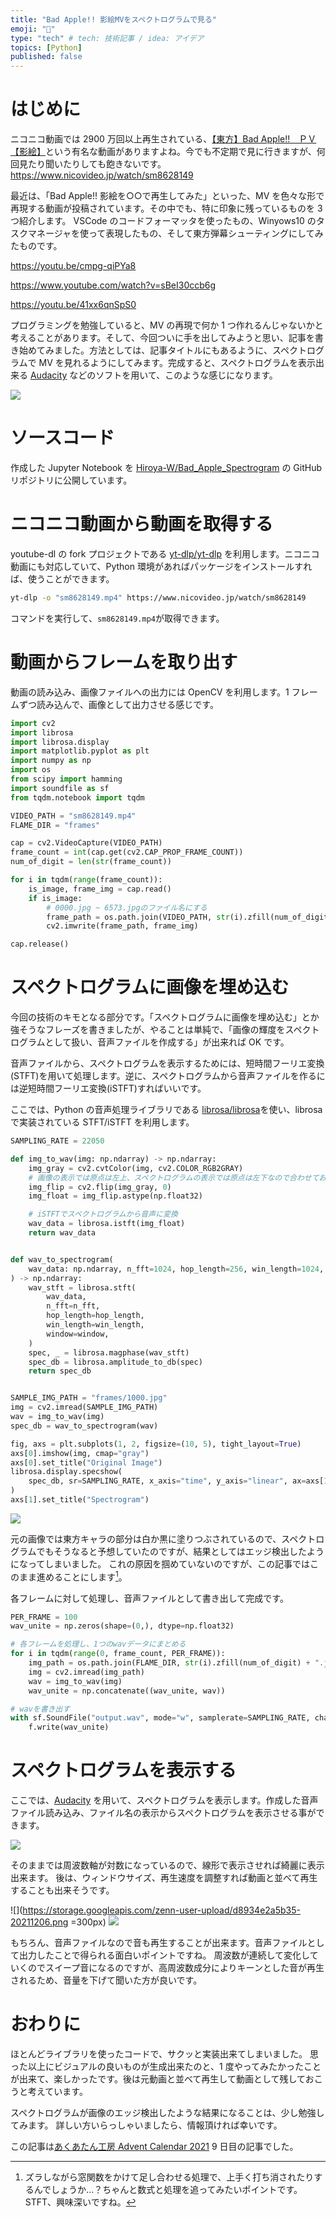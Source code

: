 ```yaml
---
title: "Bad Apple!! 影絵MVをスペクトログラムで見る"
emoji: "🍎"
type: "tech" # tech: 技術記事 / idea: アイデア
topics: [Python]
published: false
---
```


# はじめに

ニコニコ動画では 2900 万回以上再生されている、[【東方】Bad Apple!!　ＰＶ【影絵】](https://www.nicovideo.jp/watch/sm8628149)という有名な動画がありますよね。今でも不定期で見に行きますが、何回見たり聞いたりしても飽きないです。
https://www.nicovideo.jp/watch/sm8628149

最近は、「Bad Apple!! 影絵を○○で再生してみた」といった、MV を色々な形で再現する動画が投稿されています。その中でも、特に印象に残っているものを 3 つ紹介します。
VSCode のコードフォーマッタを使ったもの、Winyows10 のタスクマネージャを使って表現したもの、そして東方弾幕シューティングにしてみたものです。

https://youtu.be/cmpg-qiPYa8

https://www.youtube.com/watch?v=sBeI30ccb6g

https://youtu.be/41xx6qnSpS0

プログラミングを勉強していると、MV の再現で何か 1 つ作れるんじゃないかと考えることがあります。そして、今回ついに手を出してみようと思い、記事を書き始めてみました。方法としては、記事タイトルにもあるように、スペクトログラムで MV を見れるようにしてみます。完成すると、スペクトログラムを表示出来る [Audacity](https://www.audacityteam.org/) などのソフトを用いて、このような感じになります。

![](https://storage.googleapis.com/zenn-user-upload/8fede24c3cdb-20211206.png)

# ソースコード

作成した Jupyter Notebook を [Hiroya-W/Bad_Apple_Spectrogram](https://github.com/Hiroya-W/Bad_Apple_Spectrogram) の GitHub リポジトリに公開しています。

# ニコニコ動画から動画を取得する

youtube-dl の fork プロジェクトである [yt-dlp/yt-dlp](https://github.com/yt-dlp/yt-dlp) を利用します。ニコニコ動画にも対応していて、Python 環境があればパッケージをインストールすれば、使うことができます。

```bash
yt-dlp -o "sm8628149.mp4" https://www.nicovideo.jp/watch/sm8628149
```

コマンドを実行して、`sm8628149.mp4`が取得できます。

# 動画からフレームを取り出す

動画の読み込み、画像ファイルへの出力には OpenCV を利用します。1 フレームずつ読み込んで、画像として出力させる感じです。

```py
import cv2
import librosa
import librosa.display
import matplotlib.pyplot as plt
import numpy as np
import os
from scipy import hamming
import soundfile as sf
from tqdm.notebook import tqdm
```


```py
VIDEO_PATH = "sm8628149.mp4"
FLAME_DIR = "frames"

cap = cv2.VideoCapture(VIDEO_PATH)
frame_count = int(cap.get(cv2.CAP_PROP_FRAME_COUNT))
num_of_digit = len(str(frame_count))

for i in tqdm(range(frame_count)):
    is_image, frame_img = cap.read()
    if is_image:
        # 0000.jpg ~ 6573.jpgのファイル名にする
        frame_path = os.path.join(VIDEO_PATH, str(i).zfill(num_of_digit) + ".jpg")
        cv2.imwrite(frame_path, frame_img)

cap.release()
```


# スペクトログラムに画像を埋め込む

今回の技術のキモとなる部分です。「スペクトログラムに画像を埋め込む」とか強そうなフレーズを書きましたが、やることは単純で、「画像の輝度をスペクトログラムとして扱い、音声ファイルを作成する」が出来れば OK です。

音声ファイルから、スペクトログラムを表示するためには、短時間フーリエ変換(STFT)を用いて処理します。逆に、スペクトログラムから音声ファイルを作るには逆短時間フーリエ変換(iSTFT)すればいいです。

ここでは、Python の音声処理ライブラリである [librosa/librosa](https://github.com/librosa/librosa)を使い、librosa で実装されている STFT/iSTFT を利用します。

```py
SAMPLING_RATE = 22050

def img_to_wav(img: np.ndarray) -> np.ndarray:
    img_gray = cv2.cvtColor(img, cv2.COLOR_RGB2GRAY)
    # 画像の表示では原点は左上、スペクトログラムの表示では原点は左下なので合わせておく
    img_flip = cv2.flip(img_gray, 0)
    img_float = img_flip.astype(np.float32)

    # iSTFTでスペクトログラムから音声に変換
    wav_data = librosa.istft(img_float)
    return wav_data


def wav_to_spectrogram(
    wav_data: np.ndarray, n_fft=1024, hop_length=256, win_length=1024, window=hamming
) -> np.ndarray:
    wav_stft = librosa.stft(
        wav_data,
        n_fft=n_fft,
        hop_length=hop_length,
        win_length=win_length,
        window=window,
    )
    spec, _ = librosa.magphase(wav_stft)
    spec_db = librosa.amplitude_to_db(spec)
    return spec_db


SAMPLE_IMG_PATH = "frames/1000.jpg"
img = cv2.imread(SAMPLE_IMG_PATH)
wav = img_to_wav(img)
spec_db = wav_to_spectrogram(wav)

fig, axs = plt.subplots(1, 2, figsize=(10, 5), tight_layout=True)
axs[0].imshow(img, cmap="gray")
axs[0].set_title("Original Image")
librosa.display.specshow(
    spec_db, sr=SAMPLING_RATE, x_axis="time", y_axis="linear", ax=axs[1], cmap="magma"
)
axs[1].set_title("Spectrogram")
```

![](https://storage.googleapis.com/zenn-user-upload/88ad5bc1fdb5-20211206.png)


元の画像では東方キャラの部分は白か黒に塗りつぶされているので、スペクトログラムでもそうなると予想していたのですが、結果としてはエッジ検出したようになってしまいました。
これの原因を掴めていないのですが、この記事ではこのまま進めることにします[^1]。

各フレームに対して処理し、音声ファイルとして書き出して完成です。

```py
PER_FRAME = 100
wav_unite = np.zeros(shape=(0,), dtype=np.float32)

# 各フレームを処理し、1つのwavデータにまとめる
for i in tqdm(range(0, frame_count, PER_FRAME)):
    img_path = os.path.join(FLAME_DIR, str(i).zfill(num_of_digit) + ".jpg")
    img = cv2.imread(img_path)
    wav = img_to_wav(img)
    wav_unite = np.concatenate((wav_unite, wav))

# wavを書き出す
with sf.SoundFile("output.wav", mode="w", samplerate=SAMPLING_RATE, channels=1) as f:
    f.write(wav_unite)
```

# スペクトログラムを表示する

ここでは、[Audacity](https://www.audacityteam.org/) を用いて、スペクトログラムを表示します。作成した音声ファイル読み込み、ファイル名の表示からスペクトログラムを表示させる事ができます。

![](https://storage.googleapis.com/zenn-user-upload/a4909ba77386-20211206.png)

そのままでは周波数軸が対数になっているので、線形で表示させれば綺麗に表示出来ます。
後は、ウィンドウサイズ、再生速度を調整すれば動画と並べて再生することも出来そうです。

![](https://storage.googleapis.com/zenn-user-upload/d8934e2a5b35-20211206.png =300px)
![](https://storage.googleapis.com/zenn-user-upload/6efd1fd051c7-20211206.png)

もちろん、音声ファイルなので音も再生することが出来ます。音声ファイルとして出力したことで得られる面白いポイントですね。
周波数が連続して変化していくのでスイープ音になるのですが、高周波数成分によりキーンとした音が再生されるため、音量を下げて聞いた方が良いです。

# おわりに

ほとんどライブラリを使ったコードで、サクッと実装出来てしまいました。
思った以上にビジュアルの良いものが生成出来たのと、1 度やってみたかったことが出来て、楽しかったです。後は元動画と並べて再生して動画として残しておこうと考えています。

スペクトログラムが画像のエッジ検出したような結果になることは、少し勉強してみます。
詳しい方いらっしゃいましたら、情報頂ければ幸いです。

この記事は[あくあたん工房 Advent Calendar 2021](https://adventar.org/calendars/6609) 9 日目の記事でした。

[^1]: ズラしながら窓関数をかけて足し合わせる処理で、上手く打ち消されたりするんでしょうか...？ちゃんと数式と処理を追ってみたいポイントです。STFT、興味深いですね。
